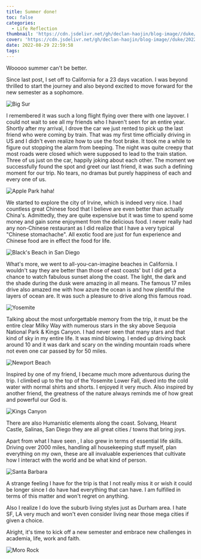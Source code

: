 ```yaml
---
title: Summer done!
toc: false
categories:
  - Life Reflection
thumbnail: 'https://cdn.jsdelivr.net/gh/declan-haojin/blog-image//duke/20220828230156.png'
cover: 'https://cdn.jsdelivr.net/gh/declan-haojin/blog-image//duke/20220828230156.png'
date: 2022-08-29 22:59:58
tags:
---
```


Wooooo summer can't be better.

<!--more-->

Since last post, I set off to California for a 23 days vacation. I was beyond thrilled to start the journey and also beyond excited to move forward for the new semester as a sophomore.

![Big Sur](https://cdn.jsdelivr.net/gh/declan-haojin/blog-image//duke/20220828233731.png)

I remembered it was such a long flight flying over there with one layover. I could not wait to see all my friends who I haven't seen for an entire year. Shortly after my arrival, I drove the car we just rented to pick up the last friend who were coming by train. That was my first time officially driving in US and I didn't even realize how to use the foot brake. It took me a while to figure out stopping the alarm from beeping. The night was quite creepy that most roads were closed which were supposed to lead to the train station. Three of us just on the car, happily joking about each other. The moment we successfully found the spot and greet our last friend, it was such a defining moment for our trip. No tears, no dramas but purely happiness of each and every one of us.

![Apple Park haha!](https://cdn.jsdelivr.net/gh/declan-haojin/blog-image//duke/20220828234212.png)

We started to explore the city of Irvine, which is indeed very nice. I had countless great Chinese food that I believe are even better than actually China's. Admittedly, they are quite expensive but it was time to spend some money and gain some enjoyment from the delicious food. I never really had any non-Chinese restaurant as I did realize that I have a very typical "Chinese stomachache". All exotic food are just for fun experience and Chinese food are in effect the food for life.

![Black's Beach in San Diego](https://cdn.jsdelivr.net/gh/declan-haojin/blog-image//duke/20220828233807.png)

What's more, we went to all-you-can-imagine beaches in California. I wouldn't say they are better than those of east coasts' but I did get a chance to watch fabulous sunset along the coast. The light, the dark and the shade during the dusk were amazing in all means. The famous 17 miles drive also amazed me with how azure the ocean is and how plentiful the layers of ocean are. It was such a pleasure to drive along this famous road.

![Yosemite](https://cdn.jsdelivr.net/gh/declan-haojin/blog-image//duke/20220828234250.png)

Talking about the most unforgettable memory from the trip, it must be the entire clear Milky Way with numerous stars in the sky above Sequoia National Park & Kings Canyon. I had never seen that many stars and that kind of sky in my entire life. It was mind blowing. I ended up driving back around 10 and it was dark and scary on the winding mountain roads where not even one car passed by for 50 miles.

![Newport Beach](https://cdn.jsdelivr.net/gh/declan-haojin/blog-image//duke/20220828233951.png)


Inspired by one of my friend, I became much more adventurous during the trip. I climbed up to the top of the Yosemite Lower Fall, dived into the cold water with normal shirts and shorts. I enjoyed it very much. Also inspired by another friend, the greatness of the nature always reminds me of how great and powerful our God is.

![Kings Canyon](https://cdn.jsdelivr.net/gh/declan-haojin/blog-image//duke/20220828234327.png)

There are also Humanistic elements along the coast. Solvang, Hearst Castle, Salinas, San Diego they are all great cities / towns that bring joys.

Apart from what I have seen , I also grew in terms of essential life skills. Driving over 2000 miles, handling all housekeeping stuff myself, plan everything on my own, these are all invaluable experiences that cultivate how I interact with the world and be what kind of person.

![Santa Barbara](https://cdn.jsdelivr.net/gh/declan-haojin/blog-image//duke/20220828234053.png)

A strange feeling I have for the trip is that I not really miss it or wish it could be longer since I do have had everything that can have. I am fulfilled in terms of this matter and won't regret on anything.

Also I realize I do love the suburb living styles just as Durham area. I hate SF, LA very much and won't even consider living near those mega cities if given a choice.

Alright, it's time to kick off a new semester and embrace new challenges in academia, life, work and faith.

![Moro Rock](https://cdn.jsdelivr.net/gh/declan-haojin/blog-image//duke/20220828233701.png)



